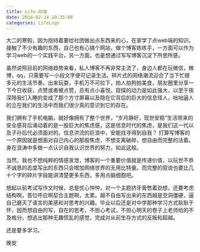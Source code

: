```yaml
---
title: Life-前端
date: 2016-02-24 20:35:08
categories: LifeLogs
---
```


大二的寒假，因为抱持着要给社团做出点东西来的心，在家学了点web端的知识。接触了不少有趣的东西，自己也有心搞个网站，做个博客练练手，一方面可以作为学习web的一个实践平台，另一方面，也是想通过写写博客沉淀下所思所感。

虽然说照目前的网络趋势来看，私人博客不再非常主流了，身边人都在玩微信，微博，qq，只需要写一小段文字便可记录生活。碎片式的网络潮流迎合了当下忙碌多元的生活节奏。出来玩耍，手机万不可拉下，拍人拍狗拍美食，朋友圈里分享一下今日收获，点赞或者被点赞，总有点小喜悦。窥探的动力是如此强大，以至于夜深陪我们入睡的变成了那个方寸屏幕以及隐在它背后的巨大的信息怪人，咄咄逼人的立在我们的生活中而我们很少真的意识到它的存在。

我们拥有了手机电脑，就好像拥有了整个世界，“岁月静好，现世安稳”生活带来的安全感背后涌动着的是一股巨大的焦虑感，这是信息时代的焦虑，是我们这一代以及子孙后代必须面对的。信息洪流的巨浪中，安能找寻得到自我？
打算写博客的一个原因就是想面对自己内心的那股焦虑，不想支离破碎，想自由而完整的活着。身在浪涛中多做一点认识自我认识世界的努力，如此这般。

当然，我也不想纯粹的情感宣泄，博客的一个重要价值就是传递价值，以玩世不恭不诚恳的态度写出的东西只会增加网络世界的无用比特量。而完整的叙说也要比几十个字的碎片字段能讲清楚更多东西，多用点脑细胞吧。

想起以前考试写作文时候，总是忧心忡忡，对一个主题挤牙膏憋着劲想，还要考虑结构啊，首位呼应啊契合主题啊，太累。越不自由写出来的东西越是空洞僵硬，逼自己磨灭了语言的美感和对思考的兴趣。毕业以后还是对中学那种学习方式耿耿于怀，因而想自由的写，自在的思考，不担心考试，不担心明天的卷子上老师给的不及格分，想逃出那种无趣慌乱的感觉，完成对从前生存方式的反叛和超越。

还是要多学习。

晚安
